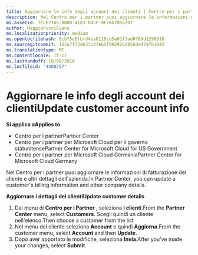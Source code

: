 ```yaml
---
title: Aggiornare le info degli account dei clienti | Centro per i partner
description: Nel Centro per i partner puoi aggiornare le informazioni di fatturazione del cliente e altri dettagli dell'azienda.
ms.assetid: 7ECE7165-0B0D-4183-845F-9F7B62056207
author: MaggiePucciEvans
ms.localizationpriority: medium
ms.openlocfilehash: 8cb75e8fbfd4ba8119cd5a01f3ad8766d1296618
ms.sourcegitcommit: 123a7f53d633c27eb5f982926d856de47afb1042
ms.translationtype: MT
ms.contentlocale: it-IT
ms.lasthandoff: 10/09/2018
ms.locfileid: "4488757"
---
```

# <a name="update-customer-account-info"></a><span data-ttu-id="7d683-103">Aggiornare le info degli account dei clienti</span><span class="sxs-lookup"><span data-stu-id="7d683-103">Update customer account info</span></span>

**<span data-ttu-id="7d683-104">Si applica a</span><span class="sxs-lookup"><span data-stu-id="7d683-104">Applies to</span></span>**

-  <span data-ttu-id="7d683-105">Centro per i partner</span><span class="sxs-lookup"><span data-stu-id="7d683-105">Partner Center</span></span>
-  <span data-ttu-id="7d683-106">Centro per i partner per Microsoft Cloud per il governo statunitense</span><span class="sxs-lookup"><span data-stu-id="7d683-106">Partner Center for Microsoft Cloud for US Government</span></span>
-  <span data-ttu-id="7d683-107">Centro per i partner per Microsoft Cloud Germania</span><span class="sxs-lookup"><span data-stu-id="7d683-107">Partner Center for Microsoft Cloud Germany</span></span>

<span data-ttu-id="7d683-108">Nel Centro per i partner puoi aggiornare le informazioni di fatturazione del cliente e altri dettagli dell'azienda.</span><span class="sxs-lookup"><span data-stu-id="7d683-108">In Partner Center, you can update a customer's billing information and other company details.</span></span>

**<span data-ttu-id="7d683-109">Aggiornare i dettagli dei clienti</span><span class="sxs-lookup"><span data-stu-id="7d683-109">Update customer details</span></span>**

1.  <span data-ttu-id="7d683-110">Dal menu di **Centro per i Partner** , seleziona **i clienti**.</span><span class="sxs-lookup"><span data-stu-id="7d683-110">From the **Partner Center** menu, select **Customers**.</span></span> <span data-ttu-id="7d683-111">Scegli quindi un cliente nell'elenco.</span><span class="sxs-lookup"><span data-stu-id="7d683-111">Then choose a customer from the list</span></span>
2.  <span data-ttu-id="7d683-112">Nel menu del cliente seleziona **Account** e quindi **Aggiorna**.</span><span class="sxs-lookup"><span data-stu-id="7d683-112">From the customer menu, select **Account** and then **Update**.</span></span>
3.  <span data-ttu-id="7d683-113">Dopo aver apportato le modifiche, seleziona **Invia**.</span><span class="sxs-lookup"><span data-stu-id="7d683-113">After you've made your changes, select **Submit**.</span></span>

 

 



